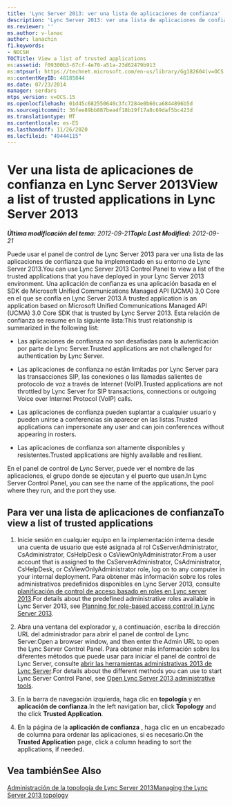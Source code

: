 ```yaml
---
title: 'Lync Server 2013: ver una lista de aplicaciones de confianza'
description: 'Lync Server 2013: ver una lista de aplicaciones de confianza.'
ms.reviewer: ''
ms.author: v-lanac
author: lanachin
f1.keywords:
- NOCSH
TOCTitle: View a list of trusted applications
ms:assetid: f09300b3-67cf-4e70-a51a-23d62479b913
ms:mtpsurl: https://technet.microsoft.com/en-us/library/Gg182604(v=OCS.15)
ms:contentKeyID: 48185844
ms.date: 07/23/2014
manager: serdars
mtps_version: v=OCS.15
ms.openlocfilehash: 01d45c682550640c3fc7284e0b60ca6844896b5d
ms.sourcegitcommit: 36fee89bb887bea4f18b19f17a8c69daf5bc423d
ms.translationtype: MT
ms.contentlocale: es-ES
ms.lasthandoff: 11/26/2020
ms.locfileid: "49444115"
---
```

# <a name="view-a-list-of-trusted-applications-in-lync-server-2013"></a><span data-ttu-id="8996e-103">Ver una lista de aplicaciones de confianza en Lync Server 2013</span><span class="sxs-lookup"><span data-stu-id="8996e-103">View a list of trusted applications in Lync Server 2013</span></span>

<div data-xmlns="http://www.w3.org/1999/xhtml">

<div class="topic" data-xmlns="http://www.w3.org/1999/xhtml" data-msxsl="urn:schemas-microsoft-com:xslt" data-cs="https://msdn.microsoft.com/">

<div data-asp="https://msdn2.microsoft.com/asp">



</div>

<div id="mainSection">

<div id="mainBody"><span data-ttu-id="8996e-104">

<span> </span></span><span class="sxs-lookup"><span data-stu-id="8996e-104">

<span> </span></span></span>

<span data-ttu-id="8996e-105">_**Última modificación del tema:** 2012-09-21_</span><span class="sxs-lookup"><span data-stu-id="8996e-105">_**Topic Last Modified:** 2012-09-21_</span></span>

<span data-ttu-id="8996e-106">Puede usar el panel de control de Lync Server 2013 para ver una lista de las aplicaciones de confianza que ha implementado en su entorno de Lync Server 2013.</span><span class="sxs-lookup"><span data-stu-id="8996e-106">You can use Lync Server 2013 Control Panel to view a list of the trusted applications that you have deployed in your Lync Server 2013 environment.</span></span> <span data-ttu-id="8996e-107">Una aplicación de confianza es una aplicación basada en el SDK de Microsoft Unified Communications Managed API (UCMA) 3,0 Core en el que se confía en Lync Server 2013.</span><span class="sxs-lookup"><span data-stu-id="8996e-107">A trusted application is an application based on Microsoft Unified Communications Managed API (UCMA) 3.0 Core SDK that is trusted by Lync Server 2013.</span></span> <span data-ttu-id="8996e-108">Esta relación de confianza se resume en la siguiente lista:</span><span class="sxs-lookup"><span data-stu-id="8996e-108">This trust relationship is summarized in the following list:</span></span>

  - <span data-ttu-id="8996e-109">Las aplicaciones de confianza no son desafiadas para la autenticación por parte de Lync Server.</span><span class="sxs-lookup"><span data-stu-id="8996e-109">Trusted applications are not challenged for authentication by Lync Server.</span></span>

  - <span data-ttu-id="8996e-110">Las aplicaciones de confianza no están limitadas por Lync Server para las transacciones SIP, las conexiones o las llamadas salientes de protocolo de voz a través de Internet (VoIP).</span><span class="sxs-lookup"><span data-stu-id="8996e-110">Trusted applications are not throttled by Lync Server for SIP transactions, connections or outgoing Voice over Internet Protocol (VoIP) calls.</span></span>

  - <span data-ttu-id="8996e-111">Las aplicaciones de confianza pueden suplantar a cualquier usuario y pueden unirse a conferencias sin aparecer en las listas.</span><span class="sxs-lookup"><span data-stu-id="8996e-111">Trusted applications can impersonate any user and can join conferences without appearing in rosters.</span></span>

  - <span data-ttu-id="8996e-112">Las aplicaciones de confianza son altamente disponibles y resistentes.</span><span class="sxs-lookup"><span data-stu-id="8996e-112">Trusted applications are highly available and resilient.</span></span>

<span data-ttu-id="8996e-113">En el panel de control de Lync Server, puede ver el nombre de las aplicaciones, el grupo donde se ejecutan y el puerto que usan.</span><span class="sxs-lookup"><span data-stu-id="8996e-113">In Lync Server Control Panel, you can see the name of the applications, the pool where they run, and the port they use.</span></span>

<div>

## <a name="to-view-a-list-of-trusted-applications"></a><span data-ttu-id="8996e-114">Para ver una lista de aplicaciones de confianza</span><span class="sxs-lookup"><span data-stu-id="8996e-114">To view a list of trusted applications</span></span>

1.  <span data-ttu-id="8996e-115">Inicie sesión en cualquier equipo en la implementación interna desde una cuenta de usuario que esté asignada al rol CsServerAdministrator, CsAdministrator, CsHelpDesk o CsViewOnlyAdministrator.</span><span class="sxs-lookup"><span data-stu-id="8996e-115">From a user account that is assigned to the CsServerAdministrator, CsAdministrator, CsHelpDesk, or CsViewOnlyAdministrator role, log on to any computer in your internal deployment.</span></span> <span data-ttu-id="8996e-116">Para obtener más información sobre los roles administrativos predefinidos disponibles en Lync Server 2013, consulte [planificación de control de acceso basado en roles en Lync server 2013](lync-server-2013-planning-for-role-based-access-control.md).</span><span class="sxs-lookup"><span data-stu-id="8996e-116">For details about the predefined administrative roles available in Lync Server 2013, see [Planning for role-based access control in Lync Server 2013](lync-server-2013-planning-for-role-based-access-control.md).</span></span>

2.  <span data-ttu-id="8996e-117">Abra una ventana del explorador y, a continuación, escriba la dirección URL del administrador para abrir el panel de control de Lync Server.</span><span class="sxs-lookup"><span data-stu-id="8996e-117">Open a browser window, and then enter the Admin URL to open the Lync Server Control Panel.</span></span> <span data-ttu-id="8996e-118">Para obtener más información sobre los diferentes métodos que puede usar para iniciar el panel de control de Lync Server, consulte [abrir las herramientas administrativas 2013 de Lync Server](lync-server-2013-open-lync-server-administrative-tools.md).</span><span class="sxs-lookup"><span data-stu-id="8996e-118">For details about the different methods you can use to start Lync Server Control Panel, see [Open Lync Server 2013 administrative tools](lync-server-2013-open-lync-server-administrative-tools.md).</span></span>

3.  <span data-ttu-id="8996e-119">En la barra de navegación izquierda, haga clic en **topología** y en **aplicación de confianza**.</span><span class="sxs-lookup"><span data-stu-id="8996e-119">In the left navigation bar, click **Topology** and the click **Trusted Application**.</span></span>

4.  <span data-ttu-id="8996e-120">En la página de la **aplicación de confianza** , haga clic en un encabezado de columna para ordenar las aplicaciones, si es necesario.</span><span class="sxs-lookup"><span data-stu-id="8996e-120">On the **Trusted Application** page, click a column heading to sort the applications, if needed.</span></span>

</div>

<div>

## <a name="see-also"></a><span data-ttu-id="8996e-121">Vea también</span><span class="sxs-lookup"><span data-stu-id="8996e-121">See Also</span></span>


[<span data-ttu-id="8996e-122">Administración de la topología de Lync Server 2013</span><span class="sxs-lookup"><span data-stu-id="8996e-122">Managing the Lync Server 2013 topology</span></span>](lync-server-2013-managing-the-lync-server-topology.md)  
  

<span data-ttu-id="8996e-123"></div>

</div>

<span> </span>

</div>

</div>

</span><span class="sxs-lookup"><span data-stu-id="8996e-123"></div>

</div>

<span> </span>

</div>

</div>

</span></span></div>


